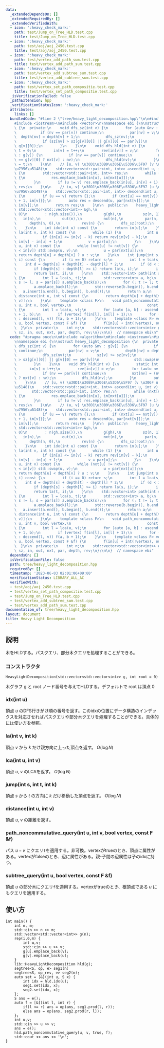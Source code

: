 ```yaml
---
data:
  _extendedDependsOn: []
  _extendedRequiredBy: []
  _extendedVerifiedWith:
  - icon: ':heavy_check_mark:'
    path: test/Jump_on_Tree_HLD.test.cpp
    title: test/Jump_on_Tree_HLD.test.cpp
  - icon: ':heavy_check_mark:'
    path: test/aoj/aoj_2450.test.cpp
    title: test/aoj/aoj_2450.test.cpp
  - icon: ':heavy_check_mark:'
    path: test/vertex_add_path_sum.test.cpp
    title: test/vertex_add_path_sum.test.cpp
  - icon: ':heavy_check_mark:'
    path: test/vertex_add_subtree_sum.test.cpp
    title: test/vertex_add_subtree_sum.test.cpp
  - icon: ':heavy_check_mark:'
    path: test/vertex_set_path_compositie.test.cpp
    title: test/vertex_set_path_compositie.test.cpp
  _isVerificationFailed: false
  _pathExtension: hpp
  _verificationStatusIcon: ':heavy_check_mark:'
  attributes:
    links: []
  bundledCode: "#line 2 \"tree/heavy_light_decomposition.hpp\"\n\n#include <algorithm>\n\
    #include <iostream>\n#include <vector>\n\nnamespace ebi {\n\nstruct heavy_light_decomposition\
    \ {\n  private:\n    void dfs_sz(int v) {\n        for (auto &nv : g[v]) {\n \
    \           if (nv == par[v]) continue;\n            par[nv] = v;\n          \
    \  depth[nv] = depth[v] + 1;\n            dfs_sz(nv);\n            sz[v] += sz[nv];\n\
    \            if (sz[nv] > sz[g[v][0]] || g[v][0] == par[v])\n                std::swap(nv,\
    \ g[v][0]);\n        }\n    }\n\n    void dfs_hld(int v) {\n        static int\
    \ t = 0;\n        in[v] = t++;\n        rev[in[v]] = v;\n        for (auto nv\
    \ : g[v]) {\n            if (nv == par[v]) continue;\n            nxt[nv] = (nv\
    \ == g[v][0] ? nxt[v] : nv);\n            dfs_hld(nv);\n        }\n        out[v]\
    \ = t;\n    }\n\n    // [u, v) \u30D1\u30B9\u306E\u53D6\u5F97 (v \u306F u \u306E\
    \u7956\u5148)\n    std::vector<std::pair<int, int>> ascend(int u, int v) const\
    \ {\n        std::vector<std::pair<int, int>> res;\n        while (nxt[u] != nxt[v])\
    \ {\n            res.emplace_back(in[u], in[nxt[u]]);\n            u = par[nxt[u]];\n\
    \        }\n        if (u != v) res.emplace_back(in[u], in[v] + 1);\n        return\
    \ res;\n    }\n\n    // (u, v] \u30D1\u30B9\u306E\u53D6\u5F97 (u \u306F v \u306E\
    \u7956\u5148)\n    std::vector<std::pair<int, int>> descend(int u, int v) const\
    \ {\n        if (u == v) return {};\n        if (nxt[u] == nxt[v]) return {{in[u]\
    \ + 1, in[v]}};\n        auto res = descend(u, par[nxt[v]]);\n        res.emplace_back(in[nxt[v]],\
    \ in[v]);\n        return res;\n    }\n\n  public:\n    heavy_light_decomposition(const\
    \ std::vector<std::vector<int>> &gh,\n                              int root =\
    \ 0)\n        : n(gh.size()),\n          g(gh),\n          sz(n, 1),\n       \
    \   in(n),\n          out(n),\n          nxt(n),\n          par(n, -1),\n    \
    \      depth(n, 0),\n          rev(n) {\n        dfs_sz(root);\n        dfs_hld(root);\n\
    \    }\n\n    int idx(int u) const {\n        return in[u];\n    }\n\n    int\
    \ la(int v, int k) const {\n        while (1) {\n            int u = nxt[v];\n\
    \            if (in[u] <= in[v] - k) return rev[in[v] - k];\n            k -=\
    \ in[v] - in[u] + 1;\n            v = par[u];\n        }\n    }\n\n    int lca(int\
    \ u, int v) const {\n        while (nxt[u] != nxt[v]) {\n            if (in[u]\
    \ < in[v]) std::swap(u, v);\n            u = par[nxt[u]];\n        }\n       \
    \ return depth[u] < depth[v] ? u : v;\n    }\n\n    int jump(int s, int t, int\
    \ i) const {\n        if (i == 0) return s;\n        int l = lca(s, t);\n    \
    \    int d = depth[s] + depth[t] - depth[l] * 2;\n        if (d < i) return -1;\n\
    \        if (depth[s] - depth[l] >= i) return la(s, i);\n        i = d - i;\n\
    \        return la(t, i);\n    }\n\n    std::vector<int> path(int s, int t) const\
    \ {\n        int l = lca(s, t);\n        std::vector<int> a, b;\n        for (;\
    \ s != l; s = par[s]) a.emplace_back(s);\n        for (; t != l; t = par[t]) b.emplace_back(t);\n\
    \        a.emplace_back(l);\n        std::reverse(b.begin(), b.end());\n     \
    \   a.insert(a.end(), b.begin(), b.end());\n        return a;\n    }\n\n    int\
    \ distance(int u, int v) const {\n        return depth[u] + depth[v] - 2 * depth[lca(u,\
    \ v)];\n    }\n\n    template <class F>\n    void path_noncommutative_query(int\
    \ u, int v, bool vertex,\n                                   const F &f) const\
    \ {\n        int l = lca(u, v);\n        for (auto [a, b] : ascend(u, l)) f(a\
    \ + 1, b);\n        if (vertex) f(in[l], in[l] + 1);\n        for (auto [a, b]\
    \ : descend(l, v)) f(a, b + 1);\n    }\n\n    template <class F> void subtree_query(int\
    \ u, bool vertex, const F &f) {\n        f(in[u] + int(!vertex), out[u]);\n  \
    \  }\n\n  private:\n    int n;\n    std::vector<std::vector<int>> g;\n    std::vector<int>\
    \ sz, in, out, nxt, par, depth, rev;\n};\n\n}  // namespace ebi\n"
  code: "#pragma once\n\n#include <algorithm>\n#include <iostream>\n#include <vector>\n\
    \nnamespace ebi {\n\nstruct heavy_light_decomposition {\n  private:\n    void\
    \ dfs_sz(int v) {\n        for (auto &nv : g[v]) {\n            if (nv == par[v])\
    \ continue;\n            par[nv] = v;\n            depth[nv] = depth[v] + 1;\n\
    \            dfs_sz(nv);\n            sz[v] += sz[nv];\n            if (sz[nv]\
    \ > sz[g[v][0]] || g[v][0] == par[v])\n                std::swap(nv, g[v][0]);\n\
    \        }\n    }\n\n    void dfs_hld(int v) {\n        static int t = 0;\n  \
    \      in[v] = t++;\n        rev[in[v]] = v;\n        for (auto nv : g[v]) {\n\
    \            if (nv == par[v]) continue;\n            nxt[nv] = (nv == g[v][0]\
    \ ? nxt[v] : nv);\n            dfs_hld(nv);\n        }\n        out[v] = t;\n\
    \    }\n\n    // [u, v) \u30D1\u30B9\u306E\u53D6\u5F97 (v \u306F u \u306E\u7956\
    \u5148)\n    std::vector<std::pair<int, int>> ascend(int u, int v) const {\n \
    \       std::vector<std::pair<int, int>> res;\n        while (nxt[u] != nxt[v])\
    \ {\n            res.emplace_back(in[u], in[nxt[u]]);\n            u = par[nxt[u]];\n\
    \        }\n        if (u != v) res.emplace_back(in[u], in[v] + 1);\n        return\
    \ res;\n    }\n\n    // (u, v] \u30D1\u30B9\u306E\u53D6\u5F97 (u \u306F v \u306E\
    \u7956\u5148)\n    std::vector<std::pair<int, int>> descend(int u, int v) const\
    \ {\n        if (u == v) return {};\n        if (nxt[u] == nxt[v]) return {{in[u]\
    \ + 1, in[v]}};\n        auto res = descend(u, par[nxt[v]]);\n        res.emplace_back(in[nxt[v]],\
    \ in[v]);\n        return res;\n    }\n\n  public:\n    heavy_light_decomposition(const\
    \ std::vector<std::vector<int>> &gh,\n                              int root =\
    \ 0)\n        : n(gh.size()),\n          g(gh),\n          sz(n, 1),\n       \
    \   in(n),\n          out(n),\n          nxt(n),\n          par(n, -1),\n    \
    \      depth(n, 0),\n          rev(n) {\n        dfs_sz(root);\n        dfs_hld(root);\n\
    \    }\n\n    int idx(int u) const {\n        return in[u];\n    }\n\n    int\
    \ la(int v, int k) const {\n        while (1) {\n            int u = nxt[v];\n\
    \            if (in[u] <= in[v] - k) return rev[in[v] - k];\n            k -=\
    \ in[v] - in[u] + 1;\n            v = par[u];\n        }\n    }\n\n    int lca(int\
    \ u, int v) const {\n        while (nxt[u] != nxt[v]) {\n            if (in[u]\
    \ < in[v]) std::swap(u, v);\n            u = par[nxt[u]];\n        }\n       \
    \ return depth[u] < depth[v] ? u : v;\n    }\n\n    int jump(int s, int t, int\
    \ i) const {\n        if (i == 0) return s;\n        int l = lca(s, t);\n    \
    \    int d = depth[s] + depth[t] - depth[l] * 2;\n        if (d < i) return -1;\n\
    \        if (depth[s] - depth[l] >= i) return la(s, i);\n        i = d - i;\n\
    \        return la(t, i);\n    }\n\n    std::vector<int> path(int s, int t) const\
    \ {\n        int l = lca(s, t);\n        std::vector<int> a, b;\n        for (;\
    \ s != l; s = par[s]) a.emplace_back(s);\n        for (; t != l; t = par[t]) b.emplace_back(t);\n\
    \        a.emplace_back(l);\n        std::reverse(b.begin(), b.end());\n     \
    \   a.insert(a.end(), b.begin(), b.end());\n        return a;\n    }\n\n    int\
    \ distance(int u, int v) const {\n        return depth[u] + depth[v] - 2 * depth[lca(u,\
    \ v)];\n    }\n\n    template <class F>\n    void path_noncommutative_query(int\
    \ u, int v, bool vertex,\n                                   const F &f) const\
    \ {\n        int l = lca(u, v);\n        for (auto [a, b] : ascend(u, l)) f(a\
    \ + 1, b);\n        if (vertex) f(in[l], in[l] + 1);\n        for (auto [a, b]\
    \ : descend(l, v)) f(a, b + 1);\n    }\n\n    template <class F> void subtree_query(int\
    \ u, bool vertex, const F &f) {\n        f(in[u] + int(!vertex), out[u]);\n  \
    \  }\n\n  private:\n    int n;\n    std::vector<std::vector<int>> g;\n    std::vector<int>\
    \ sz, in, out, nxt, par, depth, rev;\n};\n\n}  // namespace ebi"
  dependsOn: []
  isVerificationFile: false
  path: tree/heavy_light_decomposition.hpp
  requiredBy: []
  timestamp: '2023-06-03 02:01:06+09:00'
  verificationStatus: LIBRARY_ALL_AC
  verifiedWith:
  - test/aoj/aoj_2450.test.cpp
  - test/vertex_set_path_compositie.test.cpp
  - test/Jump_on_Tree_HLD.test.cpp
  - test/vertex_add_subtree_sum.test.cpp
  - test/vertex_add_path_sum.test.cpp
documentation_of: tree/heavy_light_decomposition.hpp
layout: document
title: Heavy Light Decomposition
---
```


## 説明

木をHLDする。パスクエリ、部分木クエリを処理することができる。

### コンストラクタ

`HeavyLightDecomposition(std::vector<std::vector<int>> g, int root = 0)`

木グラフ g と root ノード番号を与えてHLDする。デフォルトで root は頂点 0

### idx(int u)

頂点 $u$ のDFS行きがけ順の番号を返す。このidxの位置にデータ構造のインデックスを対応させればパスクエリや部分木クエリを処理することができる。具体的には使い方を参照。

### la(int v, int k)

頂点 $v$ から $k$ だけ親方向に上った頂点を返す。 $O(\log N)$ 

### lca(int u, int v)

頂点 $u$, $v$ のLCAを返す。 $O(\log N)$

### jump(int s, int t, int k)

頂点 $s$ から $t$ の方向に $k$ だけ移動した頂点を返す。 $O(\log N)$

### distance(int u, int v)

頂点 $u$, $v$ の距離を返す。

### path_noncommutative_query(int u, int v, bool vertex, const F &f)

パス $u-v$ にクエリ`f`を適用する。非可換。vertexがtrueのとき、頂点に属性がある。vertexがfalseのとき、辺に属性がある。親-子間の辺属性は子のidxに持つ。

### subtree_query(int u, bool vertex, const F &f)

頂点 $u$ の部分木にクエリ`f`を適用する。vertexがtrueのとき、根頂点である $u$ にもクエリを適用する。

## 使い方

```
int main() {
    int n, m;
    std::cin >> n >> m;
    std::vector<std::vector<int>> g(n);
    rep(i,0,m) {
        int u,v;
        std::cin >> u >> v;
        g[u].emplace_back(v);
        g[v].emplace_back(u);
    }
    lib::HeavyLightDecomposition hld(g);
    segtree<S, op, e> seg1(n) 
    segtree<S, op_rev, e> seg2(n);
    auto set = [&](int u, S x) {
        int idx = hld.idx(u);
        seg1.set(idx, x);
        seg2.set(idx, x);
    };
    S ans = e();
    auto f = [&](int l, int r) {
        if(l <= r) ans = op(ans, seg1.prod(l, r));
        else ans = op(ans, seg2.prod(r, l)); 
    };
    int u,v;
    std::cin >> u >> v;
    ans = e();
    hld.path_noncommutative_query(u, v, true, f);
    std::cout << ans << '\n';
}
```
